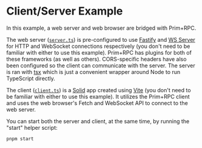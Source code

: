 # Client/Server Example

In this example, a web server and web browser are bridged with Prim+RPC.

The web server ([`server.ts`](./server.ts)) is pre-configured to use
[Fastify](https://github.com/fastify/fastify) and
[WS Server](https://github.com/websockets/ws) for HTTP and WebSocket connections
respectively (you don't need to be familiar with either to use this example).
Prim+RPC has plugins for both of these frameworks (as well as others).
CORS-specific headers have also been configured so the client can communicate
with the server. The server is ran with
[tsx](https://github.com/esbuild-kit/tsx) which is just a convenient wrapper
around Node to run TypeScript directly.

The client ([`client.ts`](./client.tsx)) is a
[Solid](https://github.com/solidjs/solid) app created using
[Vite](https://github.com/vitejs/vite) (you don't need to be familiar with
either to use this example). It utilizes the Prim+RPC client and uses the web
browser's Fetch and WebSocket API to connect to the web server.

You can start both the server and client, at the same time, by running the
"start" helper script:

```zsh
pnpm start
```
